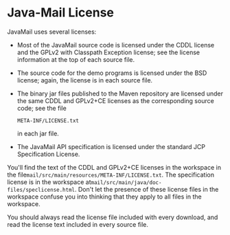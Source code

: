 # Java-Mail License

JavaMail uses several licenses:

* Most of the JavaMail source code is licensed under the CDDL license and the GPLv2 with Classpath Exception license; see the license information at the top of each source file.
* The source code for the demo programs is licensed under the BSD license; again, the license is in each source file.
* The binary jar files published to the Maven repository are licensed under the same CDDL and GPLv2+CE licenses as the corresponding source code; see the file

  `META-INF/LICENSE.txt`

  in each jar file.

* The JavaMail API specification is licensed under the standard JCP Specification License.

You'll find the text of the CDDL and GPLv2+CE licenses in the workspace in the file`mail/src/main/resources/META-INF/LICENSE.txt`. The specification license is in the workspace at`mail/src/main/java/doc-files/speclicense.html`. Don't let the presence of these license files in the workspace confuse you into thinking that they apply to all files in the workspace.

You should always read the license file included with every download, and read the license text included in every source file.

